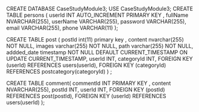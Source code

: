 CREATE DATABASE CaseStudyModule3;
USE CaseStudyModule3;
CREATE TABLE persons (
    userId INT AUTO_INCREMENT PRIMARY KEY ,
    fullName NVARCHAR(255),
    userName VARCHAR(255),
    password VARCHAR(255),
    email VARCHAR(255),
    phone VARCHAR(11)
);


CREATE TABLE post (
    postId int(11) primary key ,
    content nvarchar(255) NOT NULL,
    images varchar(255) NOT NULL,
    path varchar(255) NOT NULL,
    addded_date timestamp NOT NULL DEFAULT CURRENT_TIMESTAMP ON UPDATE CURRENT_TIMESTAMP,
    userId INT,
    categoryId INT,
    FOREIGN KEY (userId) REFERENCES users(userId),
    FOREIGN KEY (categoryId) REFERENCES postcategory(categoryId)
) ;


CREATE TABLE comment(
    commentId INT PRIMARY KEY ,
    content NVARCHAR(255),
    postId INT,
    userId INT,
    FOREIGN KEY (postId) REFERENCES post(postId),
    FOREIGN KEY (userId) REFERENCES users(userId)
);